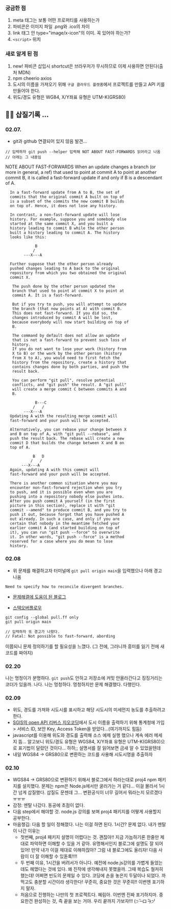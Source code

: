 ### 궁금한 점

1. meta 태그는 보통 어떤 프로퍼티를 사용하는가
2. 파비콘은 이미지 파일 .png와 .ico의 차이
3. link 태그 안 type="image/x-icon"의 이미. 꼭 있어야 하는가?
4. `<script>` 위치

### 새로 알게 된 점

1. new! 파비콘 삽입시 shortcut은 브라우저가 무시하므로 이제 사용하면 안된다(출처 MDN)
2. npm cheerio axios
3. 도시의 이름을 가져오기 위해 `구글 클라우드 플랫폼`에서 프로젝트를 만들고 API 키를 만들어야 한다.
4. 위도/경도 유형은 WG84, X/Y좌표 유형은 UTM-K(GRS80)

## 🤦‍♀️ 삽질기록 ...

### 02.07.

- git과 github 연결되어 있지 않음 발견...

```git push -u origin main
// 입력하자 git push --helper 입력해 NOT ABOUT FAST-FORWARDS 읽어라고 나옴
// 아래는 그 내용임
```

NOTE ABOUT FAST-FORWARDS
When an update changes a branch (or more in
general, a ref) that used to point at commit A to
point at another commit B, it is called a
fast-forward update if and only if B is a
descendant of A.

      In a fast-forward update from A to B, the set of
      commits that the original commit A built on top of
      is a subset of the commits the new commit B builds
      on top of. Hence, it does not lose any history.

      In contrast, a non-fast-forward update will lose
      history. For example, suppose you and somebody else
      started at the same commit X, and you built a
      history leading to commit B while the other person
      built a history leading to commit A. The history
      looks like this:

                 B
                /
            ---X---A

      Further suppose that the other person already
      pushed changes leading to A back to the original
      repository from which you two obtained the original
      commit X.

       The push done by the other person updated the
       branch that used to point at commit X to point at
       commit A. It is a fast-forward.

       But if you try to push, you will attempt to update
       the branch (that now points at A) with commit B.
       This does not fast-forward. If you did so, the
       changes introduced by commit A will be lost,
       because everybody will now start building on top of
       B.

       The command by default does not allow an update
       that is not a fast-forward to prevent such loss of
       history.
       If you do not want to lose your work (history from
       X to B) or the work by the other person (history
       from X to A), you would need to first fetch the
       history from the repository, create a history that
       contains changes done by both parties, and push the
       result back.

       You can perform "git pull", resolve potential
       conflicts, and "git push" the result. A "git pull"
       will create a merge commit C between commits A and
       B.

                 B---C
                /   /
            ---X---A
      Updating A with the resulting merge commit will
      fast-forward and your push will be accepted.

      Alternatively, you can rebase your change between X
      and B on top of A, with "git pull --rebase", and
      push the result back. The rebase will create a new
      commit D that builds the change between X and B on
      top of A.

                B   D
               /   /
           ---X---A
      Again, updating A with this commit will
      fast-forward and your push will be accepted.

      There is another common situation where you may
      encounter non-fast-forward rejection when you try
      to push, and it is possible even when you are
      pushing into a repository nobody else pushes into.
      After you push commit A yourself (in the first
      picture in this section), replace it with "git
      commit --amend" to produce commit B, and you try to
      push it out, because forgot that you have pushed A
      out already. In such a case, and only if you are
      certain that nobody in the meantime fetched your
      earlier commit A (and started building on top of
      it), you can run "git push --force" to overwrite
      it. In other words, "git push --force" is a method
      reserved for a case where you do mean to lose
      history.

### 02.08

- 위 문제를 해결하고자 터미널에 `git pull origin main`을 입력했으나 아래 경고 나옴

```
Need to specify how to reconcile divergent branches.
```

- [문제해결에 도움이 된 블로그](https://synapsis9.tistory.com/entry/git-pull-%EA%B2%BD%EA%B3%A0%EC%97%86%EC%95%A0%EA%B8%B0-Pulling-without-specifying-how-to-reconcile-divergent-branches-is-discouraged)

* [스택오버플로우](https://stackoverflow.com/questions/62653114/how-can-i-deal-with-this-git-warning-pulling-without-specifying-how-to-reconci)

```
git config --global pull.ff only
git pull origin main

// 입력하자 또 경고가 나왔다.
// Fatal: Not possible to fast-forward, abording
```

이쯤되니 문제 정의하기를 할 필요성을 느꼈다. (그 전에, 그러니까 흥미를 잃기 전에 새 코드를 짜야지)

### 02.20

나는 멍청이가 분명하다. `git push`도 안하고 저장소에 커밋 안올라간다고 징징거리는 코더가 있을까. 나다. 나는 멍청하다. 멍청하지만 문제 해결했다. 다행인다.

### 02.09

- 위도, 경도를 가져와 시도시를 표시하고 해당 시도시의 미세먼지 농도를 추출하려고 한다.
- [SGIS의 open API 리버스 지오코딩](https://sgis.kostat.go.kr/developer/html/newOpenApi/api/dataApi/addressBoundary.html)에서 도시 이름을 출력하기 위해 통계청에 가입 > 서비스 ID, 보안 Key, Access Token을 받았다...(여기까지도 힘듬)
- javascript를 이용해 위도와 경도를 출력해 소스 예제 실행 했으나 계속 에러 메세지 뜸... 알고보니 위도/경도 유형은 WGS84, X/Y좌표 유형은 UTM-K(GRS80)으로 표기법이 달랐던 것이다... 하하;; 설명서를 잘 읽어보면 금새 알 수 있었을텐데
- 내일 WGS84 -> GRS80으로 변환하는 코드를 사용해 시도시명을 추출하자

### 02.10

- WGS84 -> GRS80으로 변환하기 위해서 블로그에서 하라는대로 proj4 npm 패키지를 설치했다. 문제는 npm은 Node.js에서만 굴러가는 거 같다... 이걸 몰라서 1시간 넘게 삽질했다. 삽질도 문젠데 그... 변환공식이 너무 길어서 뭐라는지 모르겠다ㅠㅠㅠ
- 감정: 멘탈 나갔다. 동공에 초점이 없다.
- 다음 step에서 해야할 것. node.js 강의를 보며 proj4 패키지를 어떻게 사용할지 공부한다.
- 마음챙김: 다음 할 일이 정해졌다. 나는 이걸 하면 된다. 1시간? 문제 없다. 내가 멘탈이 나간 이유는
  - 첫번째, proj4 패키지 설명이 어렵다는 것. 괜찮아!! 지금 가늠하기론 한줄만 제대로 파악하면 이해할 수 있을 거 같아. 유명해서인지 블로그에 설명도 잘 되어 있어! 만약 내가 이걸 제대로 이해하잖아? 그럼 내 블로그에도 올리자! 다음 사람이 더 잘 이해할 수 있돋록!!!!
  - 두 번째 이유, 1시간을 버려서가 아니다. 예전에 node.js강의를 가볍게 들었는데도 헤맸다는 것에 있다. 왜 진작에 생각해내지 못했을까. 그때 복습도 철저히 했는데! 어쩌면 빈도의 문제일 수 있다. 코딩에 손을 놓은지 두달이나 되었다. 까먹고도 충분할 시간이라 생각한다! 꾸준히, 중요한 것은 꾸준히!! 이번엔 포기하지 말자.
  - 처음으로 진행하는 나만의 첫 프로젝트다. 혜림아. 이번엔 진짜 포기하지마. 중요한건 완성하는 것, 즉 끝을 보는 거야. 우리 끝까지 가보자!!! (੭ ˃̶̀ ロ ˂̶́)੭⁾
